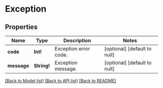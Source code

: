 # Exception

## Properties
Name | Type | Description | Notes
------------ | ------------- | ------------- | -------------
**code** | **Int!** | Exception error code. | [optional] [default to null]
**message** | **String!** | Exception message. | [optional] [default to null]

[[Back to Model list]](../README.md#documentation-for-models) [[Back to API list]](../README.md#documentation-for-api-endpoints) [[Back to README]](../README.md)


